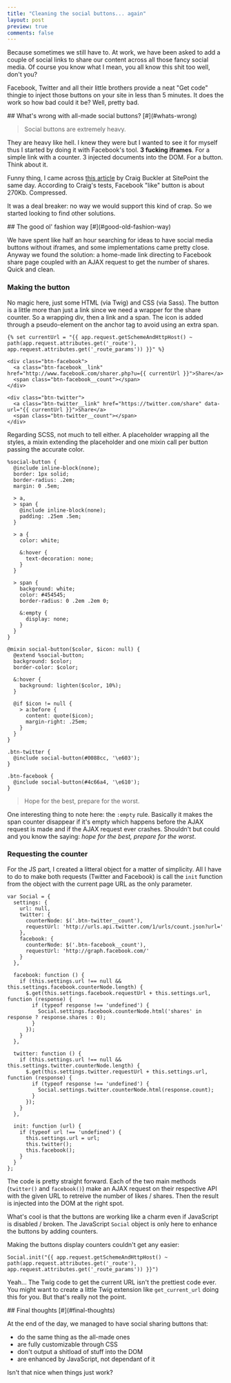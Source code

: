 ```yaml
---
title: "Cleaning the social buttons... again"
layout: post
preview: true
comments: false
---
```

<section>
Because sometimes we still have to. At work, we have been asked to add a couple of social links to share our content across all those fancy social media. Of course you know what I mean, you all know this shit too well, don't you?

Facebook, Twitter and all their little brothers provide a neat "Get code" thingie to inject those buttons on your site in less than 5 minutes. It does the work so how bad could it be? Well, pretty bad.
</section>
<section id="whats-wrong">
## What's wrong with all-made social buttons? [#](#whats-wrong)

<blockquote class="pull-quote--right">Social buttons are extremely heavy.</blockquote>

They are heavy like hell. I knew they were but I wanted to see it for myself thus I started by doing it with Facebook's tool. **3 fucking iframes**. For a simple link with a counter. 3 injected documents into the DOM. For a button. Think about it. 

Funny thing, I came across [this article](http://www.sitepoint.com/social-sharing-hidden-costs/) by Craig Buckler at SitePoint the same day. According to Craig's tests, Facebook "like" button is about 270Kb. Compressed. 

It was a deal breaker: no way we would support this kind of crap. So we started looking to find other solutions.
</section>
<section id="good-old-fashion-way">
## The good ol' fashion way [#](#good-old-fashion-way)

We have spent like half an hour searching for ideas to have social media buttons without iframes, and some implementations came pretty close. Anyway we found the solution: a home-made link directing to Facebook share page coupled with an AJAX request to get the number of shares. Quick and clean.

### Making the button

No magic here, just some HTML (via Twig) and CSS (via Sass). The button is a little more than just a link since we need a wrapper for the share counter. So a wrapping div, then a link and a span. The icon is added through a pseudo-element on the anchor tag to avoid using an extra span.

<pre class="language-markup"><code>{&#37; set currentUrl = "{{ app.request.getSchemeAndHttpHost() ~ path(app.request.attributes.get('_route'), app.request.attributes.get('_route_params')) }}" &#37;}

&lt;div class="btn-facebook">
  &lt;a class="btn-facebook__link" href="http://www.facebook.com/sharer.php?u={{ currentUrl }}">Share&lt;/a>
  &lt;span class="btn-facebook__count">&lt;/span>
&lt;/div>

&lt;div class="btn-twitter">
  &lt;a class="btn-twitter__link" href="https://twitter.com/share" data-url="{{ currentUrl }}">Share&lt;/a>
  &lt;span class="btn-twitter__count">&lt;/span>
&lt;/div></code></pre>

Regarding SCSS, not much to tell either. A placeholder wrapping all the styles, a mixin extending the placeholder and one mixin call per button passing the accurate color.

<pre class="language-scss"><code>%social-button {
  @include inline-block(none);
  border: 1px solid;
  border-radius: .2em;
  margin: 0 .5em;

  > a,
  > span {
    @include inline-block(none);
    padding: .25em .5em;
  }

  > a {
    color: white;

    &:hover {
      text-decoration: none;
    }
  }

  > span {
    background: white;
    color: #454545;
    border-radius: 0 .2em .2em 0;

    &:empty {
      display: none;
    }
  }
}

@mixin social-button($color, $icon: null) {
  @extend %social-button;
  background: $color;
  border-color: $color;

  &:hover {
    background: lighten($color, 10%);
  }

  @if $icon != null {
    > a:before {
      content: quote($icon);
      margin-right: .25em;
    }
  }
}

.btn-twitter {
  @include social-button(#0088cc, '\e603'); 
}

.btn-facebook {
  @include social-button(#4c66a4, '\e610'); 
}</code></pre>

<blockquote class="pull-quote--right">Hope for the best, prepare for the worst.</blockquote>

One interesting thing to note here: the `:empty` rule. Basically it makes the span counter disappear if it's empty which happens before the AJAX request is made and if the AJAX request ever crashes. Shouldn't but could and you know the saying: *hope for the best, prepare for the worst*.

### Requesting the counter

For the JS part, I created a litteral object for a matter of simplicity. All I have to do to make both requests (Twitter and Facebook) is call the `init` function from the object with the current page URL as the only parameter.

<pre class="language-javascript"><code>var Social = {
  settings: {
    url: null,
    twitter: {
      counterNode: $('.btn-twitter__count'),
      requestUrl: 'http://urls.api.twitter.com/1/urls/count.json?url='
    },
    facebook: {
      counterNode: $('.btn-facebook__count'),
      requestUrl: 'http://graph.facebook.com/'
    }
  },
  
  facebook: function () {
    if (this.settings.url !== null && this.settings.facebook.counterNode.length) {
      $.get(this.settings.facebook.requestUrl + this.settings.url, function (response) {
        if (typeof response !== 'undefined') {
          Social.settings.facebook.counterNode.html('shares' in response ? response.shares : 0);
        }
      });
    }
  },

  twitter: function () {
    if (this.settings.url !== null && this.settings.twitter.counterNode.length) {
      $.get(this.settings.twitter.requestUrl + this.settings.url, function (response) {
        if (typeof response !== 'undefined') {
          Social.settings.twitter.counterNode.html(response.count);
        }
      });
    }
  },

  init: function (url) {
    if (typeof url !== 'undefined') {
      this.settings.url = url;
      this.twitter();
      this.facebook();
    }
  }
};</code></pre>

The code is pretty straight forward. Each of the two main methods (`twitter()` and `facebook()`) make an AJAX request on their respective API with the given URL to retreive the number of likes / shares. Then the result is injected into the DOM at the right spot.

What's cool is that the buttons are working like a charm even if JavaScript is disabled / broken. The JavaScript `Social` object is only here to enhance the buttons by adding counters. 

Making the buttons display counters couldn't get any easier:

<pre class="language-markup"><code>Social.init("{{ app.request.getSchemeAndHttpHost() ~ path(app.request.attributes.get('_route'), app.request.attributes.get('_route_params')) }}")</code></pre>

Yeah... The Twig code to get the current URL isn't the prettiest code ever. You might want to create a little Twig extension like `get_current_url` doing this for you. But that's really not the point.
</section>
<section id="final-thoughts">
## Final thoughts [#](#final-thoughts)

At the end of the day, we managed to have social sharing buttons that:

* do the same thing as the all-made ones
* are fully customizable through CSS
* don't output a shitload of stuff into the DOM
* are enhanced by JavaScript, not dependant of it

Isn't that nice when things just work?
</section>